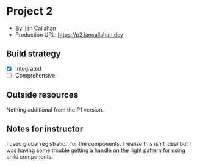 # Project 2
+ By: Ian Callahan
+ Production URL: <https://p2.iancallahan.dev>

## Build strategy
+ [x] Integrated
+ [ ] Comprehensive

## Outside resources
Nothing additional from the P1 version. 


## Notes for instructor
I used global registration for the components. I realize this isn't ideal but I was having some trouble getting a handle on the right pattern for using child components. 
